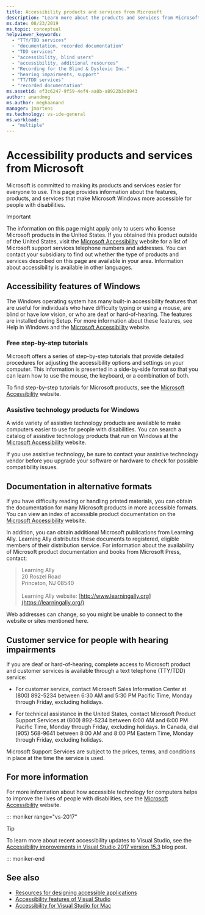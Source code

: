 ```yaml
---
title: Accessibility products and services from Microsoft
description: "Learn more about the products and services from Microsoft that can help make our operating systems, programs, and applications more accessible for everyone to use, including people with disabilities."
ms.date: 08/23/2019
ms.topic: conceptual
helpviewer_keywords:
  - "TTY/TDD services"
  - "documentation, recorded documentation"
  - "TDD services"
  - "accessibility, blind users"
  - "accessibility, additional resources"
  - "Recording for the Blind & Dyslexic Inc."
  - "hearing impairments, support"
  - "TT/TDD services"
  - "recorded documentation"
ms.assetid: ef3c6247-9f59-4ef4-aa8b-a8922b3e0943
author: anandmeg
ms.author: meghaanand
manager: jmartens
ms.technology: vs-ide-general
ms.workload:
  - "multiple"
---
```

# Accessibility products and services from Microsoft

Microsoft is committed to making its products and services easier for everyone to use. This page provides information about the features, products, and services that make Microsoft Windows more accessible for people with disabilities.

> [!IMPORTANT]
> The information on this page might apply only to users who license Microsoft products in the United States. If you obtained this product outside of the United States, visit the [Microsoft Accessibility](https://www.microsoft.com/accessibility/) website for a list of Microsoft support services telephone numbers and addresses. You can contact your subsidiary to find out whether the type of products and services described on this page are available in your area. Information about accessibility is available in other languages.

## <a name="windows"></a> Accessibility features of Windows

The Windows operating system has many built-in accessibility features that are useful for individuals who have difficulty typing or using a mouse, are blind or have low vision, or who are deaf or hard-of-hearing. The features are installed during Setup. For more information about these features, see Help in Windows and the [Microsoft Accessibility](https://www.microsoft.com/accessibility/) website.

### Free step-by-step tutorials

Microsoft offers a series of step-by-step tutorials that provide detailed procedures for adjusting the accessibility options and settings on your computer. This information is presented in a side-by-side format so that you can learn how to use the mouse, the keyboard, or a combination of both.

To find step-by-step tutorials for Microsoft products, see the [Microsoft Accessibility](https://www.microsoft.com/accessibility/) website.

### Assistive technology products for Windows

A wide variety of assistive technology products are available to make computers easier to use for people with disabilities. You can search a catalog of assistive technology products that run on Windows at the [Microsoft Accessibility](https://www.microsoft.com/accessibility/) website.

If you use assistive technology, be sure to contact your assistive technology vendor before you upgrade your software or hardware to check for possible compatibility issues.

## <a name="altfortmats"></a> Documentation in alternative formats

If you have difficulty reading or handling printed materials, you can obtain the documentation for many Microsoft products in more accessible formats. You can view an index of accessible product documentation on the [Microsoft Accessibility](https://www.microsoft.com/accessibility/) website.

In addition, you can obtain additional Microsoft publications from Learning Ally. Learning Ally distributes these documents to registered, eligible members of their distribution service. For information about the availability of Microsoft product documentation and books from Microsoft Press, contact:

> Learning Ally<br />
> 20 Roszel Road<br /> Princeton, NJ 08540<br /><br /> Learning Ally website: [http://www.learningally.org](https://learningally.org/)

Web addresses can change, so you might be unable to connect to the website or sites mentioned here.

## <a name="hearing"></a> Customer service for people with hearing impairments

If you are deaf or hard-of-hearing, complete access to Microsoft product and customer services is available through a text telephone (TTY/TDD) service:

- For customer service, contact Microsoft Sales Information Center at (800) 892-5234 between 6:30 AM and 5:30 PM Pacific Time, Monday through Friday, excluding holidays.

- For technical assistance in the United States, contact Microsoft Product Support Services at (800) 892-5234 between 6:00 AM and 6:00 PM Pacific Time, Monday through Friday, excluding holidays. In Canada, dial (905) 568-9641 between 8:00 AM and 8:00 PM Eastern Time, Monday through Friday, excluding holidays.

Microsoft Support Services are subject to the prices, terms, and conditions in place at the time the service is used.

## <a name="moreinfo"></a> For more information

For more information about how accessible technology for computers helps to improve the lives of people with disabilities, see the [Microsoft Accessibility](https://www.microsoft.com/accessibility/) website.

::: moniker range="vs-2017"

> [!TIP]
> To learn more about recent accessibility updates to Visual Studio, see the [Accessibility improvements in Visual Studio 2017 version 15.3](https://devblogs.microsoft.com/visualstudio/accessibility-improvements-in-visual-studio-2017-version-15-3/) blog post.

::: moniker-end

## See also

* [Resources for designing accessible applications](../../ide/reference/resources-for-designing-accessible-applications.md)
* [Accessibility features of Visual Studio](../../ide/reference/accessibility-features-of-visual-studio.md)
* [Accessibility for Visual Studio for Mac](/visualstudio/mac/accessibility)
